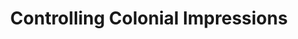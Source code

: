 ---
title: Controlling Colonial Impressions
layout: collection
permalink: /exhibition/
collection: exhibition
entries_layout: grid
show_excerpts: false
---